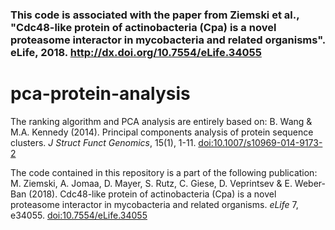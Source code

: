 

### This code is associated with the paper from Ziemski et al., "Cdc48-like protein of actinobacteria (Cpa) is a novel proteasome interactor in mycobacteria and related organisms". eLife, 2018. http://dx.doi.org/10.7554/eLife.34055

# pca-protein-analysis

The ranking algorithm and PCA analysis are entirely based on: B. Wang & M.A. Kennedy (2014). Principal components analysis of protein sequence clusters. *J Struct Funct Genomics*, 15(1), 1-11. [doi:10.1007/s10969-014-9173-2](https://doi.org/10.1007/s10969-014-9173-2)

The code contained in this repository is a part of the following publication: M. Ziemski, A. Jomaa, D. Mayer, S. Rutz, C. Giese, D. Veprintsev & E. Weber-Ban (2018). Cdc48-like protein of actinobacteria (Cpa) is a novel proteasome interactor in
mycobacteria and related organisms. *eLife* 7, e34055. [doi:10.7554/eLife.34055](https://doi.org/10.7554/eLife.34055)
